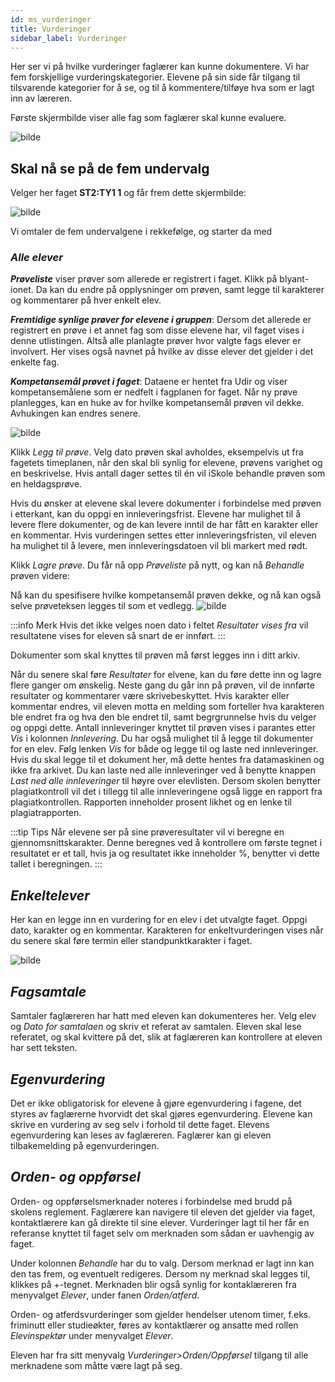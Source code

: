 ```yaml
---
id: ms_vurderinger
title: Vurderinger
sidebar_label: Vurderinger
---
```

Her ser vi på hvilke vurderinger faglærer kan kunne dokumentere. Vi har fem forskjellige vurderingskategorier. 
Elevene på sin side får tilgang til tilsvarende kategorier for å se, og til å kommentere/tilføye hva som er lagt inn av læreren.

Første skjermbilde viser alle fag som faglærer skal kunne evaluere. 

![bilde](https://github.com/user-attachments/assets/e7409d09-6c76-4f98-8571-f3b6d47ec6e2)

## Skal nå se på de fem undervalg

Velger her faget **ST2:TY1 1** og får frem dette skjermbilde:

![bilde](https://github.com/user-attachments/assets/9777a42c-7711-4dd4-9b52-242cd24df4d8)

Vi omtaler de fem undervalgene i rekkefølge, og starter da med

### _Alle elever_
**_Prøveliste_** viser prøver som allerede er registrert i faget. Klikk på blyant-ionet. Da kan du endre på opplysninger om prøven, samt legge til karakterer og kommentarer på hver enkelt elev. 

**_Fremtidige synlige prøver for elevene i gruppen_**: Dersom det allerede er registrert en prøve i et annet fag som disse elevene har, vil faget vises i denne utlistingen. Altså alle planlagte prøver hvor valgte fags elever er involvert. Her vises også navnet på hvilke av disse elever det gjelder i det enkelte fag.

**_Kompetansemål prøvet i faget_**: Dataene er hentet fra Udir og viser kompetansemålene som er nedfelt i fagplanen for faget. Når ny prøve planlegges, kan en huke av for hvilke kompetansemål prøven vil dekke. Avhukingen kan endres senere.


![bilde](https://github.com/BarmanHanssen/iskole/assets/80097133/7cf99e08-9560-44e0-ba95-bce77bb363e2)

Klikk _Legg til prøve_. Velg dato prøven skal avholdes, eksempelvis ut fra fagetets timeplanen, når den skal bli synlig for elevene, prøvens varighet og en beskrivelse. Hvis antall dager settes til én vil iSkole behandle prøven som en heldagsprøve.  

Hvis du ønsker at elevene skal levere dokumenter i forbindelse med prøven i etterkant, kan du oppgi en innleveringsfrist. Elevene har mulighet til å levere flere dokumenter, og de kan levere inntil de har fått en karakter eller en kommentar. Hvis vurderingen settes etter innleveringsfristen, vil eleven ha mulighet til å levere, men innleveringsdatoen vil bli markert med rødt. 

Klikk _Lagre prøve_. Du får nå opp _Prøveliste_ på nytt, og kan nå _Behandle_ prøven videre:

Nå kan du spesifisere hvilke kompetansemål prøven dekke, og nå kan også selve prøveteksen legges til som et vedlegg.
![bilde](https://github.com/BarmanHanssen/iskole/assets/80097133/fc0a13df-daac-4cf1-a841-5a60cec54987)


:::info Merk
Hvis det ikke velges noen dato i feltet _Resultater vises fra_ vil resultatene vises for eleven så snart de er innført.
:::

Dokumenter som skal knyttes til prøven må først legges inn i ditt arkiv. 

Når du senere skal føre _Resultater_ for elvene, kan du føre dette inn og lagre flere ganger om ønskelig. Neste gang du går inn på prøven, vil de innførte resultater og kommentarer være skrivebeskyttet. Hvis karakter eller kommentar endres, vil eleven motta en melding som forteller hva karakteren ble endret fra og hva den ble endret til, samt begrgrunnelse hvis du velger og oppgi dette. Antall innleveringer knyttet til prøven vises i parantes etter _Vis_ i kolonnen _Innlevering_. Du har også mulighet til å legge til dokumenter for en elev. Følg lenken _Vis_ for både og legge til og laste ned innleveringer. Hvis du skal legge til et dokument her, må dette hentes fra datamaskinen og ikke fra arkivet. Du kan laste ned alle innleveringer ved å benytte knappen _Last ned alle innleveringer_ til høyre over elevlisten. Dersom skolen benytter plagiatkontroll vil det i tillegg til alle innleveringene også ligge en rapport fra plagiatkontrollen. Rapporten inneholder prosent likhet og en lenke til plagiatrapporten.

:::tip Tips
Når elevene ser på sine prøveresultater vil vi beregne en gjennomsnittskarakter. Denne beregnes ved å kontrollere om første tegnet i resultatet er et tall, hvis ja og resultatet ikke inneholder %, benytter vi dette tallet i beregningen.
:::

## _Enkeltelever_
Her kan en legge inn en vurdering for en elev i det utvalgte faget. Oppgi dato, karakter og en kommentar. Karakteren for enkeltvurderingen vises når du senere skal føre termin eller standpunktkarakter i faget.

![bilde](https://github.com/BarmanHanssen/iskole/assets/80097133/b8e98f50-f554-4fdd-bca2-934929952530)

## _Fagsamtale_
Samtaler faglæreren har hatt med eleven kan dokumenteres her. Velg elev og _Dato for samtalaen_ og skriv et referat av samtalen. Eleven skal lese referatet, og skal kvittere på det, slik at faglæreren kan kontrollere at eleven har sett teksten.


## _Egenvurdering_
Det er ikke obligatorisk for elevene å gjøre egenvurdering i fagene, det styres av faglærerne hvorvidt det skal gjøres egenvurdering. Elevene kan skrive en vurdering av seg selv i forhold til dette faget. Elevens egenvurdering kan leses av faglæreren. Faglærer kan gi eleven tilbakemelding på egenvurderingen.

## _Orden- og oppførsel_
Orden- og oppførselsmerknader noteres i forbindelse med brudd på skolens reglement. Faglærere kan navigere til eleven det gjelder via faget, kontaktlærere kan gå direkte til sine elever. Vurderinger lagt til her får en referanse knyttet til faget selv om merknaden som sådan er uavhengig av faget.

Under kolonnen _Behandle_ har du to valg. Dersom merknad er lagt inn kan den tas frem, og eventuelt redigeres. Dersom ny merknad skal legges til, klikkes på +-tegnet.
Merknaden blir også synlig for kontaklæreren fra menyvalget _Elever_, under fanen _Orden/atferd_. 

Orden- og atferdsvurderinger som gjelder hendelser utenom timer, f.eks. friminutt eller studieøkter, føres av kontaktlærer og ansatte med rollen _Elevinspektør_ under menyvalget _Elever_.

Eleven har fra sitt menyvalg  _Vurderinger>Orden/Oppførsel_ tilgang til alle merknadene som måtte være lagt på seg. 
